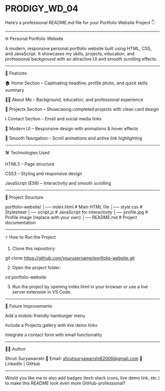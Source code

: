 # PRODIGY_WD_04
Here’s a professional README.md file for your Portfolio Website Project 👇


---

🌐 Personal Portfolio Website

A modern, responsive personal portfolio website built using HTML, CSS, and JavaScript.
It showcases my skills, projects, education, and professional background with an attractive UI and smooth scrolling effects.


---

🚀 Features

🏠 Home Section – Captivating headline, profile photo, and quick skills summary

👩‍💻 About Me – Background, education, and professional experience

📂 Projects Section – Showcasing completed projects with clean card design

📞 Contact Section – Email and social media links

🎨 Modern UI – Responsive design with animations & hover effects

🔗 Smooth Navigation – Scroll animations and active link highlighting



---

🛠 Technologies Used

HTML5 – Page structure

CSS3 – Styling and responsive design

JavaScript (ES6) – Interactivity and smooth scrolling



---

📂 Project Structure

portfolio-website/
│── index.html       # Main HTML file
│── style.css        # Stylesheet
│── script.js        # JavaScript for interactivity
│── profile.jpg      # Profile image (replace with your own)
│── README.md        # Project documentation


---

⚡ How to Run the Project

1. Clone this repository:

git clone https://github.com/yourusername/portfolio-website.git


2. Open the project folder:

cd portfolio-website


3. Run the project by opening index.html in your browser
or use a live server extension in VS Code.




---

🔮 Future Improvements

Add a mobile-friendly hamburger menu

Include a Projects gallery with live demo links

Integrate a contact form with email functionality



---

👩‍💻 Author

Shruti Suryawanshi
📧 Email: shrutisuryawanshi62006@gmail.com 
🔗 LinkedIn | GitHub


---

Would you like me to also add badges (tech stack icons, live demo link, etc.) to make this README look even more GitHub-professional?

